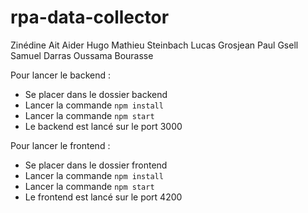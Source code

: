 # rpa-data-collector

Zinédine Ait Aider
Hugo Mathieu Steinbach
Lucas Grosjean
Paul Gsell
Samuel Darras
Oussama Bourasse

Pour lancer le backend : 
- Se placer dans le dossier backend
- Lancer la commande `npm install`
- Lancer la commande `npm start`
- Le backend est lancé sur le port 3000

Pour lancer le frontend :
- Se placer dans le dossier frontend
- Lancer la commande `npm install`
- Lancer la commande `npm start`
- Le frontend est lancé sur le port 4200